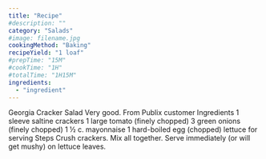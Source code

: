 ```yaml
---
title: "Recipe"
#description: ""
category: "Salads"
#image: filename.jpg
cookingMethod: "Baking"
recipeYield: "1 loaf"
#prepTime: "15M"
#cookTime: "1H"
#totalTime: "1H15M"
ingredients:
  - "ingredient"
---
```


Georgia Cracker Salad
Very good. From Publix customer
Ingredients
1 sleeve saltine crackers
1 large tomato (finely chopped)
3 green onions (finely chopped)
1 ½ c. mayonnaise
1 hard-boiled egg (chopped)
lettuce for serving
Steps
Crush crackers. Mix all together.
Serve immediately (or will get mushy) on lettuce leaves.
